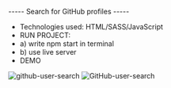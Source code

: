 ----- Search for GitHub profiles -----

- Technologies used: HTML/SASS/JavaScript
- RUN PROJECT:
- a) write npm start in terminal
- b) use live server
- DEMO

![github-user-search](https://user-images.githubusercontent.com/79769638/162625592-1afe81b7-ab61-446a-93f3-81ffefe47e12.gif)
![GitHub-user-search](https://user-images.githubusercontent.com/79769638/162625631-84255058-6abc-4f84-876b-544ca0cb78f2.png)
